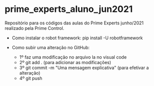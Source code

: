 # prime_experts_aluno_jun2021
Repositório para os códigos das aulas do Prime Experts junho/2021 realizado pela Prime Control.

 - Como instalar o robot framework: pip install -U robotframework

 - Como subir uma alteração no GitHub:
   - 1º faz uma modificação no arquivo la no visual code
   - 2º git add .    (para adicionar as modificações)
   - 3º git commit -m "Uma mensagem explicativa"     (para efetivar a alteração)
   - 4º git push
